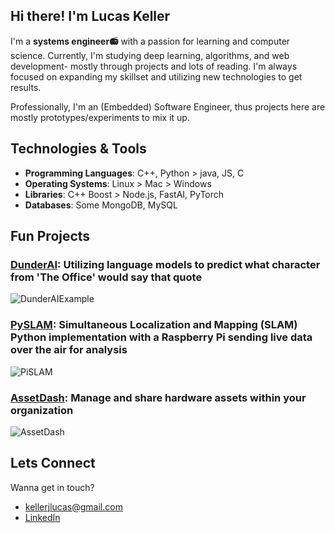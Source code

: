 ## Hi there! I'm Lucas Keller

I'm a **systems engineer📻** with a passion for learning and computer science. Currently, I'm studying deep learning, algorithms, and web development- mostly through projects and lots of reading. I'm always focused on expanding my skillset and utilizing new technologies to get results.

Professionally, I'm an (Embedded) Software Engineer, thus projects here are mostly prototypes/experiments to mix it up.

## Technologies & Tools
- **Programming Languages**: C++, Python > java, JS, C
- **Operating Systems**: Linux > Mac > Windows
- **Libraries**: C++ Boost > Node.js, FastAI, PyTorch
- **Databases**: Some MongoDB, MySQL

## Fun Projects
### [DunderAI](https://github.com/ljkeller/DunderQueryin): Utilizing language models to predict what character from 'The Office' would say that quote
![DunderAIExample](https://user-images.githubusercontent.com/44109284/227739179-99b635d8-35dd-41a4-9c03-1ee4588f0815.png)

### [PySLAM](https://github.com/ljkeller/PySlam): Simultaneous Localization and Mapping (SLAM) Python implementation with a Raspberry Pi sending live data over the air for analysis
![PiSLAM](https://user-images.githubusercontent.com/44109284/227739106-395a98ed-5f8d-4a81-9826-ae7ba09929e0.png)

### [AssetDash](https://github.com/ljkeller/AssetDash): Manage and share hardware assets within your organization
![AssetDash](https://user-images.githubusercontent.com/44109284/227739237-956f48e7-0cc0-4694-a1c8-9cbc4dcd2336.png)


## Lets Connect
Wanna get in touch?
- kellerjlucas@gmail.com
- [LinkedIn](https://www.linkedin.com/in/lucas-j-keller/)
